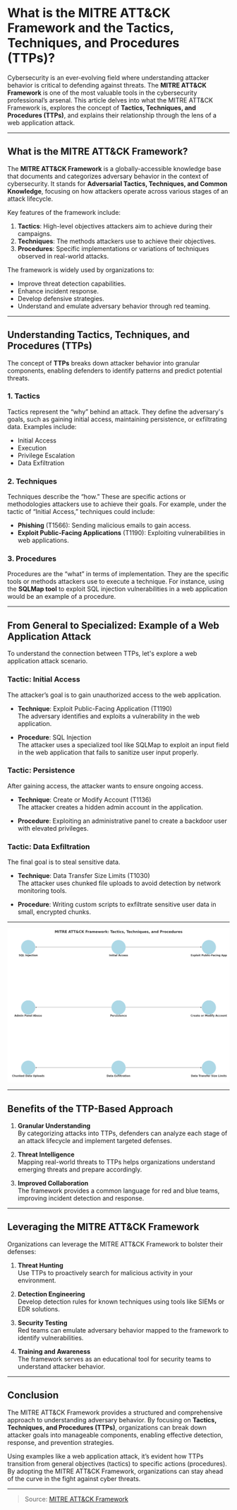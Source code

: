 # What is the MITRE ATT&CK Framework and the Tactics, Techniques, and Procedures (TTPs)?

Cybersecurity is an ever-evolving field where understanding attacker behavior is critical to defending against threats. The **MITRE ATT&CK Framework** is one of the most valuable tools in the cybersecurity professional’s arsenal. This article delves into what the MITRE ATT&CK Framework is, explores the concept of **Tactics, Techniques, and Procedures (TTPs)**, and explains their relationship through the lens of a web application attack.

---

## What is the MITRE ATT&CK Framework?

The **MITRE ATT&CK Framework** is a globally-accessible knowledge base that documents and categorizes adversary behavior in the context of cybersecurity. It stands for **Adversarial Tactics, Techniques, and Common Knowledge**, focusing on how attackers operate across various stages of an attack lifecycle.

Key features of the framework include:

1. **Tactics**: High-level objectives attackers aim to achieve during their campaigns.
2. **Techniques**: The methods attackers use to achieve their objectives.
3. **Procedures**: Specific implementations or variations of techniques observed in real-world attacks.

The framework is widely used by organizations to:

- Improve threat detection capabilities.
- Enhance incident response.
- Develop defensive strategies.
- Understand and emulate adversary behavior through red teaming.

---

## Understanding Tactics, Techniques, and Procedures (TTPs)

The concept of **TTPs** breaks down attacker behavior into granular components, enabling defenders to identify patterns and predict potential threats. 

### 1. **Tactics**
Tactics represent the “why” behind an attack. They define the adversary's goals, such as gaining initial access, maintaining persistence, or exfiltrating data. Examples include:

- Initial Access
- Execution
- Privilege Escalation
- Data Exfiltration

### 2. **Techniques**
Techniques describe the “how.” These are specific actions or methodologies attackers use to achieve their goals. For example, under the tactic of “Initial Access,” techniques could include:

- **Phishing** (T1566): Sending malicious emails to gain access.
- **Exploit Public-Facing Applications** (T1190): Exploiting vulnerabilities in web applications.

### 3. **Procedures**
Procedures are the “what” in terms of implementation. They are the specific tools or methods attackers use to execute a technique. For instance, using the **SQLMap tool** to exploit SQL injection vulnerabilities in a web application would be an example of a procedure.

---

## From General to Specialized: Example of a Web Application Attack

To understand the connection between TTPs, let's explore a web application attack scenario. 

### Tactic: Initial Access
The attacker’s goal is to gain unauthorized access to the web application. 

- **Technique**: Exploit Public-Facing Application (T1190)  
  The adversary identifies and exploits a vulnerability in the web application.

- **Procedure**: SQL Injection  
  The attacker uses a specialized tool like SQLMap to exploit an input field in the web application that fails to sanitize user input properly.

### Tactic: Persistence
After gaining access, the attacker wants to ensure ongoing access.

- **Technique**: Create or Modify Account (T1136)  
  The attacker creates a hidden admin account in the application.

- **Procedure**: Exploiting an administrative panel to create a backdoor user with elevated privileges.

### Tactic: Data Exfiltration
The final goal is to steal sensitive data.

- **Technique**: Data Transfer Size Limits (T1030)  
  The attacker uses chunked file uploads to avoid detection by network monitoring tools.

- **Procedure**: Writing custom scripts to exfiltrate sensitive user data in small, encrypted chunks.

---

<img src="/Images/mitre_ttps.png" alt="Tactics, Techniques, and Procedures (TTPs)">

---

## Benefits of the TTP-Based Approach

1. **Granular Understanding**  
   By categorizing attacks into TTPs, defenders can analyze each stage of an attack lifecycle and implement targeted defenses.

2. **Threat Intelligence**  
   Mapping real-world threats to TTPs helps organizations understand emerging threats and prepare accordingly.

3. **Improved Collaboration**  
   The framework provides a common language for red and blue teams, improving incident detection and response.

---

## Leveraging the MITRE ATT&CK Framework

Organizations can leverage the MITRE ATT&CK Framework to bolster their defenses:

1. **Threat Hunting**  
   Use TTPs to proactively search for malicious activity in your environment.

2. **Detection Engineering**  
   Develop detection rules for known techniques using tools like SIEMs or EDR solutions.

3. **Security Testing**  
   Red teams can emulate adversary behavior mapped to the framework to identify vulnerabilities.

4. **Training and Awareness**  
   The framework serves as an educational tool for security teams to understand attacker behavior.

---

## Conclusion

The MITRE ATT&CK Framework provides a structured and comprehensive approach to understanding adversary behavior. By focusing on **Tactics, Techniques, and Procedures (TTPs)**, organizations can break down attacker goals into manageable components, enabling effective detection, response, and prevention strategies. 

Using examples like a web application attack, it’s evident how TTPs transition from general objectives (tactics) to specific actions (procedures). By adopting the MITRE ATT&CK Framework, organizations can stay ahead of the curve in the fight against cyber threats.

---

> Source: [MITRE ATT&CK Framework](https://attack.mitre.org/)
